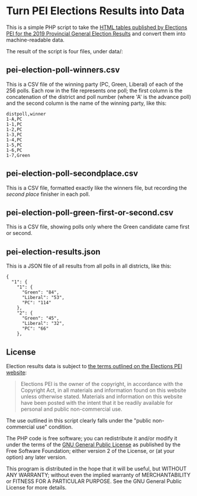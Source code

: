 # Turn PEI Elections Results into Data

This is a simple PHP script to take the [HTML tables published by Elections PEI for the 2019 Provincial General Election Results](http://results.electionspei.ca/provincial/results_2019/index.html) and convert them into machine-readable data.

The result of the script is four files, under data/:

## pei-election-poll-winners.csv

This is a CSV file of the winning party (PC, Green, Liberal) of each of the 256 polls. Each row in the file represents one poll; the first column is the concatenation of the district and poll number (where 'A' is the advance poll) and the second column is the name of the winning party, like this:

	distpoll,winner
	1-A,PC
	1-1,PC
	1-2,PC
	1-3,PC
	1-4,PC
	1-5,PC
	1-6,PC
	1-7,Green

## pei-election-poll-secondplace.csv

This is a CSV file, formatted exactly like the winners file, but recording the *second place* finisher in each poll.

## pei-election-poll-green-first-or-second.csv

This is a CSV file, showing polls only where the Green candidate came first or second.

## pei-election-results.json

This is a JSON file of all results from all polls in all districts, like this:

	{
	  "1": {
	    "1": {
	      "Green": "84",
	      "Liberal": "53",
	      "PC": "114"
	    },
	    "2": {
	      "Green": "45",
	      "Liberal": "32",
	      "PC": "66"
	    },

## License

Election results data is subject to [the terms outlined on the Elections PEI website](https://www.electionspei.ca/disclaimer):

> Elections PEI is the owner of the copyright, in accordance with the Copyright Act, in all materials and information found on this website unless otherwise stated. Materials and information on this website have been posted with the intent that it be readily available for personal and public non-commercial use.

The use outlined in this script clearly falls under the "public non-commercial use" condition.

The PHP code is free software; you can redistribute it and/or modify
it under the terms of the [GNU General Public License](https://www.gnu.org/licenses/gpl-2.0.en.html) as published by the Free Software Foundation; either version 2 of the License, or (at your option) any later version.

This program is distributed in the hope that it will be useful, but
WITHOUT ANY WARRANTY; without even the implied warranty of MERCHANTABILITY or FITNESS FOR A PARTICULAR PURPOSE. See the GNU General Public License for more details.

